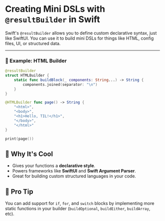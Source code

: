 # Creating Mini DSLs with `@resultBuilder` in Swift

Swift's `@resultBuilder` allows you to define custom declarative syntax, just like SwiftUI. You can use it to build mini DSLs for things like HTML, config files, UI, or structured data.

---

### 🧪 Example: HTML Builder

```swift
@resultBuilder
struct HTMLBuilder {
    static func buildBlock(_ components: String...) -> String {
        components.joined(separator: "\n")
    }
}

@HTMLBuilder func page() -> String {
    "<html>",
    "<body>",
    "<h1>Hello, TIL!</h1>",
    "</body>",
    "</html>"
}

print(page())
```

## 🧠 Why It's Cool

- Gives your functions a **declarative style**.
- Powers frameworks like **SwiftUI** and **Swift Argument Parser**.
- Great for building custom structured languages in your code.

## 🔖 Pro Tip

You can add support for `if`, `for`, and `switch` blocks by implementing more static functions in your builder (`buildOptional`, `buildEither`, `buildArray`, etc).